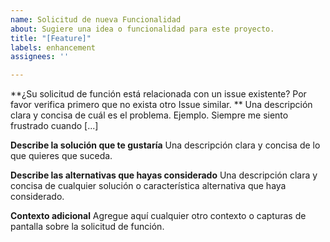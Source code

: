 ```yaml
---
name: Solicitud de nueva Funcionalidad
about: Sugiere una idea o funcionalidad para este proyecto.
title: "[Feature]"
labels: enhancement
assignees: ''

---
```


**¿Su solicitud de función está relacionada con un issue existente? Por favor verifica primero que no exista otro Issue similar. **
Una descripción clara y concisa de cuál es el problema. Ejemplo. Siempre me siento frustrado cuando [...]

**Describe la solución que te gustaría**
Una descripción clara y concisa de lo que quieres que suceda.

**Describe las alternativas que hayas considerado**
Una descripción clara y concisa de cualquier solución o característica alternativa que haya considerado.

**Contexto adicional**
Agregue aquí cualquier otro contexto o capturas de pantalla sobre la solicitud de función.

